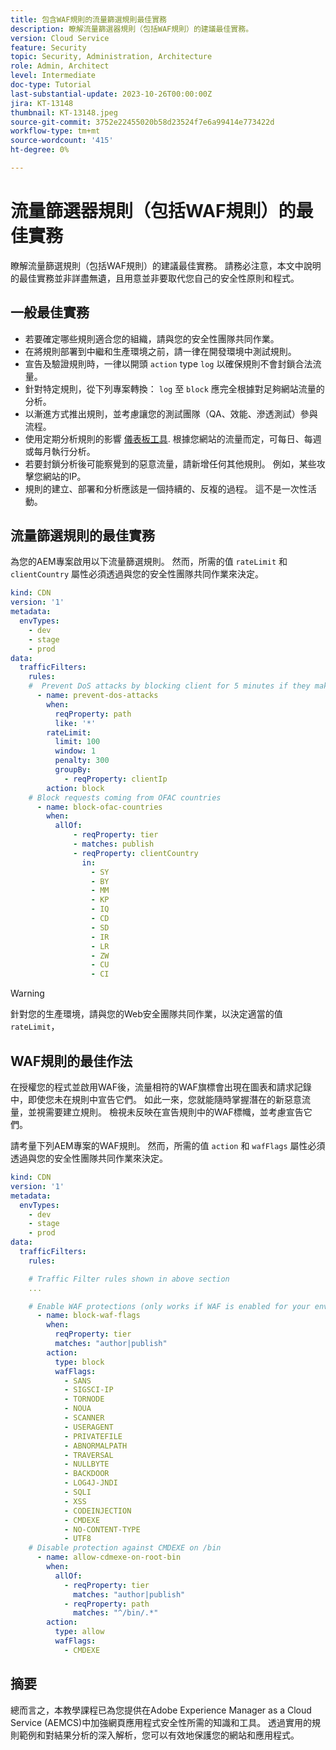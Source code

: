 ```yaml
---
title: 包含WAF規則的流量篩選規則最佳實務
description: 瞭解流量篩選器規則（包括WAF規則）的建議最佳實務。
version: Cloud Service
feature: Security
topic: Security, Administration, Architecture
role: Admin, Architect
level: Intermediate
doc-type: Tutorial
last-substantial-update: 2023-10-26T00:00:00Z
jira: KT-13148
thumbnail: KT-13148.jpeg
source-git-commit: 3752e22455020b58d23524f7e6a99414e773422d
workflow-type: tm+mt
source-wordcount: '415'
ht-degree: 0%

---
```



# 流量篩選器規則（包括WAF規則）的最佳實務

瞭解流量篩選規則（包括WAF規則）的建議最佳實務。 請務必注意，本文中說明的最佳實務並非詳盡無遺，且用意並非要取代您自己的安全性原則和程式。

## 一般最佳實務

- 若要確定哪些規則適合您的組織，請與您的安全性團隊共同作業。
- 在將規則部署到中繼和生產環境之前，請一律在開發環境中測試規則。
- 宣告及驗證規則時，一律以開頭 `action` type `log` 以確保規則不會封鎖合法流量。
- 針對特定規則，從下列專案轉換： `log` 至 `block` 應完全根據對足夠網站流量的分析。
- 以漸進方式推出規則，並考慮讓您的測試團隊（QA、效能、滲透測試）參與流程。
- 使用定期分析規則的影響 [儀表板工具](https://github.com/adobe/AEMCS-CDN-Log-Analysis-ELK-Tool). 根據您網站的流量而定，可每日、每週或每月執行分析。
- 若要封鎖分析後可能察覺到的惡意流量，請新增任何其他規則。 例如，某些攻擊您網站的IP。
- 規則的建立、部署和分析應該是一個持續的、反複的過程。 這不是一次性活動。

## 流量篩選規則的最佳實務

為您的AEM專案啟用以下流量篩選規則。 然而，所需的值 `rateLimit` 和 `clientCountry` 屬性必須透過與您的安全性團隊共同作業來決定。

```yaml
kind: CDN
version: '1'
metadata:
  envTypes:
    - dev
    - stage
    - prod
data:
  trafficFilters:
    rules:
    #  Prevent DoS attacks by blocking client for 5 minutes if they make more than 100 requests in 1 second.
      - name: prevent-dos-attacks
        when:
          reqProperty: path
          like: '*'
        rateLimit:
          limit: 100
          window: 1
          penalty: 300
          groupBy:
            - reqProperty: clientIp
        action: block
    # Block requests coming from OFAC countries
      - name: block-ofac-countries
        when:
          allOf:
              - reqProperty: tier
              - matches: publish
              - reqProperty: clientCountry
                in:
                  - SY
                  - BY
                  - MM
                  - KP
                  - IQ
                  - CD
                  - SD
                  - IR
                  - LR
                  - ZW
                  - CU
                  - CI
```

>[!WARNING]
>
>針對您的生產環境，請與您的Web安全團隊共同作業，以決定適當的值 `rateLimit`，

## WAF規則的最佳作法

在授權您的程式並啟用WAF後，流量相符的WAF旗標會出現在圖表和請求記錄中，即使您未在規則中宣告它們。 如此一來，您就能隨時掌握潛在的新惡意流量，並視需要建立規則。 檢視未反映在宣告規則中的WAF標幟，並考慮宣告它們。

請考量下列AEM專案的WAF規則。 然而，所需的值 `action` 和 `wafFlags` 屬性必須透過與您的安全性團隊共同作業來決定。

```yaml
kind: CDN
version: '1'
metadata:
  envTypes:
    - dev
    - stage
    - prod
data:
  trafficFilters:
    rules:

    # Traffic Filter rules shown in above section
    ...

    # Enable WAF protections (only works if WAF is enabled for your environment)
      - name: block-waf-flags
        when:
          reqProperty: tier
          matches: "author|publish"
        action:
          type: block
          wafFlags:
            - SANS
            - SIGSCI-IP
            - TORNODE
            - NOUA
            - SCANNER
            - USERAGENT
            - PRIVATEFILE
            - ABNORMALPATH
            - TRAVERSAL
            - NULLBYTE
            - BACKDOOR
            - LOG4J-JNDI
            - SQLI
            - XSS
            - CODEINJECTION
            - CMDEXE
            - NO-CONTENT-TYPE
            - UTF8
    # Disable protection against CMDEXE on /bin
      - name: allow-cdmexe-on-root-bin
        when:
          allOf:
            - reqProperty: tier
              matches: "author|publish"
            - reqProperty: path
              matches: "^/bin/.*"
        action:
          type: allow
          wafFlags:
            - CMDEXE
```

## 摘要

總而言之，本教學課程已為您提供在Adobe Experience Manager as a Cloud Service (AEMCS)中加強網頁應用程式安全性所需的知識和工具。 透過實用的規則範例和對結果分析的深入解析，您可以有效地保護您的網站和應用程式。
